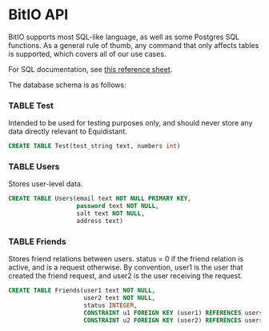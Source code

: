 # BitIO API

BitIO supports most SQL-like language, as well as some Postgres SQL functions. As a general rule of thumb,
any command that only affects tables is supported, which covers all of our use cases.

For SQL documentation, see [this reference sheet](https://dev.mysql.com/doc/refman/8.0/en/).

The database schema is as follows:

### TABLE Test
Intended to be used for testing purposes only, and should never store any data directly relevant
to Equidistant.

```sql
CREATE TABLE Test(test_string text, numbers int)
```

### TABLE Users
Stores user-level data.

```sql
CREATE TABLE Users(email text NOT NULL PRIMARY KEY, 
                   password text NOT NULL,
                   salt text NOT NULL,
                   address text)
```

### TABLE Friends
Stores friend relations between users. status = 0 if the friend relation is active, and is a request otherwise.
By convention, user1 is the user that created the friend request, and user2 is the user receiving the request.

```sql
CREATE TABLE Friends(user1 text NOT NULL,
                     user2 text NOT NULL,
                     status INTEGER,
                     CONSTRAINT u1 FOREIGN KEY (user1) REFERENCES users(email),
                     CONSTRAINT u2 FOREIGN KEY (user2) REFERENCES users(email))
```